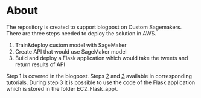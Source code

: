 # About

The repository is created to support blogpost on Custom Sagemakers. There are three steps needed to deploy the solution in AWS.

1. Train&deploy custom model with SageMaker
2. Create API that would use SageMaker model
3. Build and deploy a Flask application which would take the tweets and return results of API


Step 1 is covered in the blogpost. Steps [2](https://aws.amazon.com/blogs/machine-learning/call-an-amazon-sagemaker-model-endpoint-using-amazon-api-gateway-and-aws-lambda/) and [3](https://medium.com/techfront/step-by-step-visual-guide-on-deploying-a-flask-application-on-aws-ec2-8e3e8b82c4f7) available in corresponding tutorials. During step 3 it is possible to use the code of the Flask application which is stored in the folder EC2_Flask_app/.
